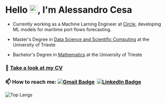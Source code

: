 # Hello <img src="https://raw.githubusercontent.com/MartinHeinz/MartinHeinz/master/wave.gif" width="25">, I'm Alessandro Cesa

- Currently working as a Machine Larning Engineer at [Circle](https://www.circlegroup.eu/), developing ML models for maritime port flows forecasting.

-  Master's Degree in [Data Science and Scientific Computing](https://dssc.units.it/) at the University of Trieste

- Bachelor's Degree in [Mathematics](https://lauree.units.it/it/0320106203500001) at the University of Trieste


### 📄 [Take a look at my CV](https://alessandrocesats.github.io/AlessandroCesaTs/Alessandro_Cesa_CV.pdf)

### 📫 How to reach me: [![Gmail Badge](https://img.shields.io/badge/-Gmail-red?style=flat-square&logo=gmail&logoColor=white&link=mailto:alessandro.cesa22@gmail.com)](mailto:)&nbsp; [![LinkedIn Badge](https://img.shields.io/badge/-Linkedin-0072b1?style=flat-square&logo=linkedin&logoColor=white)](https://www.linkedin.com/in/alessandro-cesa-60033b310/)

<picture>
  <source media="(prefers-color-scheme: dark)" srcset="https://github-readme-stats.vercel.app/api/top-langs/?username=AlessandroCesaTs&layout=compact&theme=dark&hide_border=true" />
  <source media="(prefers-color-scheme: light)" srcset="https://github-readme-stats.vercel.app/api/top-langs/?username=AlessandroCesaTs&layout=compact&theme=default&hide_border=true" />
  <img alt="Top Langs" src="https://github-readme-stats.vercel.app/api/top-langs/?username=AlessandroCesaTs&layout=compact&theme=default" />
</picture>
<!--![Top Langs](https://github-readme-stats.vercel.app/api/top-langs/?username=AlessandroCesaTs&layout=compact&theme=dark) -->


